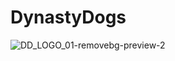 # DynastyDogs

![DD_LOGO_01-removebg-preview-2](https://github.com/NarutoOG7/DynastyDogs/assets/60765581/8a71174e-a982-4da3-a7d0-8e94dcd53423)
